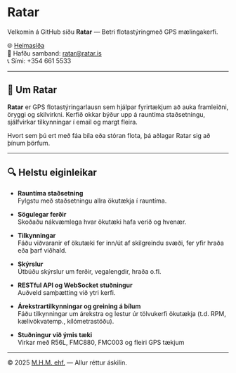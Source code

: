 # Ratar

Velkomin á GitHub síðu **Ratar** — Betri flotastýringmeð GPS mælingakerfi.

🌐 [Heimasíða](http://ratar.is)  
📧 Hafðu samband: [ratar@ratar.is](mailto:ratar@ratar.is)  
📞 Sími: +354 661 5533

---

## 🚗 Um Ratar

**Ratar** er GPS flotastýringarlausn sem hjálpar fyrirtækjum að auka framleiðni, öryggi og skilvirkni. Kerfið okkar býður upp á rauntíma staðsetningu, sjálfvirkar tilkynningar í email og margt fleira.

Hvort sem þú ert með fáa bíla eða stóran flota, þá aðlagar Ratar sig að þínum þörfum.

---

## 🔍 Helstu eiginleikar

- **Rauntíma staðsetning**  
  Fylgstu með staðsetningu allra ökutækja í rauntíma.

- **Sögulegar ferðir**  
  Skoðaðu nákvæmlega hvar ökutæki hafa verið og hvenær.

- **Tilkynningar**  
  Fáðu viðvaranir ef ökutæki fer inn/út af skilgreindu svæði, fer yfir hraða eða þarf viðhald.

- **Skýrslur**  
  Útbúðu skýrslur um ferðir, vegalengdir, hraða o.fl.

- **RESTful API og WebSocket stuðningur**  
  Auðveld samþætting við ytri kerfi.

- **Árekstrartilkynningar og greining á bílum**  
  Fáðu tilkynningar um árekstra og lestur úr tölvukerfi ökutækja (t.d. RPM, kælivökvatemp., kílómetrastöðu).

- **Stuðningur við ýmis tæki**  
  Virkar með R56L, FMC880, FMC003 og fleiri GPS tækjum

---

© 2025 [M.H.M. ehf.](http://ratar.is) — Allur réttur áskilin.
